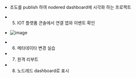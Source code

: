 + 조도를 publish 하여 nodered dashboard에 시각화 하는 프로젝트

- 5. IOT 플랫폼 콘솔에서 연결 엽와 이벤트 확인
- ![image](https://user-images.githubusercontent.com/85184693/162380011-406f15ff-b4c4-47bf-969e-0c743cca8288.png)

- 6. 메타데이타 변경 실습
- 7. 원격 리부트
- 8. 노드레드 dashboard로 표시
